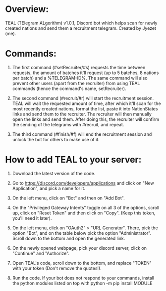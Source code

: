 # Overview:
TEAL (TElegram ALgorithm) v1.0.1, Discord bot which helps scan for newly created nations and send them a recruitment telegram. Created by Jyezet (me).
# Commands:
1. The first command (#setRecruiter/#s) requests the time between requests, the amount of batches it'll request (up to 5 batches, 8 nations per batch) and a %TELEGRAM-ID%. The same command will also prevent other users (apart from the recruiter) from using TEAL commands (hence the command's name, setRecruiter).

2. The second command (#recruit/#r) will start the recruitment session. TEAL will wait the requested amount of time, after which it'll scan for the most recently created nations, format the list, paste it into NationStates links and send them to the recruiter. The recruiter will then manually open the links and send them. After doing this, the recruiter will confirm the sending of the telegrams with #recruit, and repeat.

3. The third command (#finish/#f) will end the recruitment session and unlock the bot for others to make use of it.
# How to add TEAL to your server:
1. Download the latest version of the code.

2. Go to https://discord.com/developers/applications and click on "New Application", and pick a name for it.

3. On the left menu, click on "Bot" and then on "Add Bot".

4. On the "Privileged Gateway Intents" toggle on all 3 of the options, scroll up, click on "Reset Token" and then click on "Copy". (Keep this token, you'll need it later).

5. On the left menu, click on "OAuth2" > "URL Generator". There, pick the option "Bot", and on the table below pick the option "Administrator". Scroll down to the bottom and open the generated link.

6. On the newly opened webpage, pick your discord server, click on "Continue" and "Authorize".

7. Open TEAL's code, scroll down to the bottom, and replace "TOKEN" with your token (Don't remove the quotes!).

8. Run the code. If your bot does not respond to your commands, install the python modules listed on top with python -m pip install MODULE
